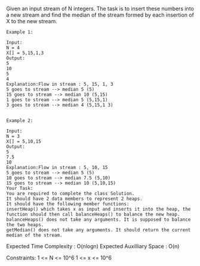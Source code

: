 Given an input stream of N integers. The task is to insert these numbers into a new stream and find the median of the stream formed by each insertion of X to the new stream.
```
Example 1:

Input:
N = 4
X[] = 5,15,1,3
Output:
5
10
5
4
Explanation:Flow in stream : 5, 15, 1, 3 
5 goes to stream --> median 5 (5) 
15 goes to stream --> median 10 (5,15) 
1 goes to stream --> median 5 (5,15,1) 
3 goes to stream --> median 4 (5,15,1 3) 
 
```
```
Example 2:

Input:
N = 3
X[] = 5,10,15
Output:
5
7.5
10
Explanation:Flow in stream : 5, 10, 15
5 goes to stream --> median 5 (5) 
10 goes to stream --> median 7.5 (5,10) 
15 goes to stream --> median 10 (5,10,15) 
Your Task:
You are required to complete the class Solution. 
It should have 2 data members to represent 2 heaps. 
It should have the following member functions:
insertHeap() which takes x as input and inserts it into the heap, the function should then call balanceHeaps() to balance the new heap.
balanceHeaps() does not take any arguments. It is supposed to balance the two heaps.
getMedian() does not take any arguments. It should return the current median of the stream.
```
Expected Time Complexity : O(nlogn)
Expected Auxilliary Space : O(n)

Constraints:
1 <= N <= 10^6
1 <= x <= 10^6
